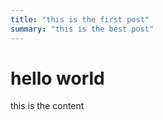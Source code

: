 ```yaml
---
title: "this is the first post"
summary: "this is the best post"
---
```


# hello world

this is the content